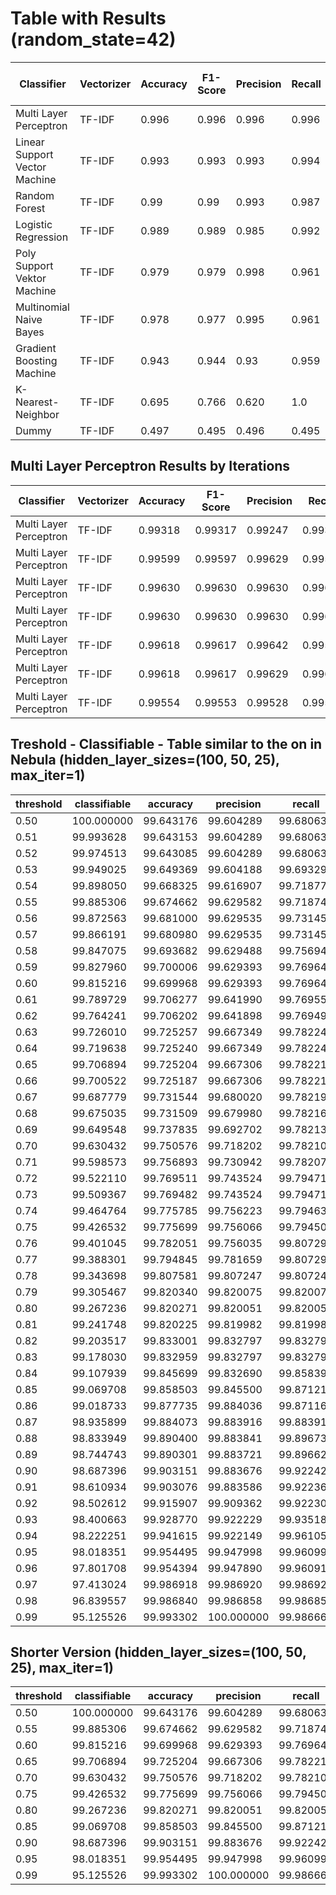 # Table with Results (random_state=42)

| Classifier | Vectorizer | Accuracy | F1-Score | Precision | Recall | Processing Time (in min) |
|------------|------------|----------|----------|-----------|--------|-----------------|
| Multi Layer Perceptron | TF-IDF | 0.996 | 0.996 | 0.996 | 0.996 | 12m 37.5s | 
| Linear Support Vector Machine | TF-IDF | 0.993 | 0.993 | 0.993 | 0.994 | 17.86 |
| Random Forest | TF-IDF | 0.99 | 0.99 | 0.993 | 0.987 | 2.57 |
| Logistic Regression | TF-IDF | 0.989 | 0.989 | 0.985 | 0.992 | 0.02 |
| Poly Support Vektor Machine | TF-IDF | 0.979 | 0.979 | 0.998 | 0.961 | 128.6 |
| Multinomial Naive Bayes | TF-IDF | 0.978 | 0.977 | 0.995 | 0.961 | 0.01 |
| Gradient Boosting Machine | TF-IDF | 0.943 | 0.944 | 0.93 | 0.959 | 3.45 |
| K-Nearest-Neighbor | TF-IDF | 0.695 | 0.766 | 0.620 | 1.0 | 0.68 |
| Dummy | TF-IDF | 0.497 | 0.495 | 0.496 | 0.495 | 0.01 |


## Multi Layer Perceptron Results by Iterations

| Classifier | Vectorizer | Accuracy | F1-Score | Precision | Recall | Iterations | Processing Time |
|------------|------------|----------|----------|-----------|--------|------------|-----------------|
| Multi Layer Perceptron | TF-IDF | 0.99318 | 0.99317 | 0.99247 | 0.99387 | 1 | 3m 8.0s |
| Multi Layer Perceptron | TF-IDF | 0.99599 | 0.99597 | 0.99629 | 0.99566 | 3 | 8m 42.4s |
| Multi Layer Perceptron | TF-IDF | 0.99630 | 0.99630 | 0.99630 | 0.99630 | 4 | 12m 37.5s | 
| Multi Layer Perceptron | TF-IDF | 0.99630 | 0.99630 | 0.99630 | 0.99630 | 5 | 21m 55.7s |
| Multi Layer Perceptron | TF-IDF | 0.99618 | 0.99617 | 0.99642 | 0.99591 | 6 | 16m 17.0s |
| Multi Layer Perceptron | TF-IDF | 0.99618 | 0.99617 | 0.99629 | 0.99604 | 7 | 52m 15.2s | 
| Multi Layer Perceptron | TF-IDF | 0.99554 | 0.99553 | 0.99528 | 0.99578 | 15 | 248m 31.2s |


## Treshold - Classifiable - Table similar to the on in Nebula (hidden_layer_sizes=(100, 50, 25), max_iter=1)

|   threshold   |   classifiable   |   accuracy   |   precision   |   recall   |   f1   |
|---------------|------------------|--------------|---------------|------------|--------|
|     0.50      |     100.000000   |   99.643176  |   99.604289   |  99.680634 | 99.642447 |
|     0.51      |      99.993628   |   99.643153  |   99.604289   |  99.680634 | 99.642447 |
|     0.52      |      99.974513   |   99.643085  |   99.604289   |  99.680634 | 99.642447 |
|     0.53      |      99.949025   |   99.649369  |   99.604188   |  99.693291 | 99.648719 |
|     0.54      |      99.898050   |   99.668325  |   99.616907   |  99.718778 | 99.667817 |
|     0.55      |      99.885306   |   99.674662  |   99.629582   |  99.718742 | 99.674142 |
|     0.56      |      99.872563   |   99.681000  |   99.629535   |  99.731458 | 99.680470 |
|     0.57      |      99.866191   |   99.680980  |   99.629535   |  99.731458 | 99.680470 |
|     0.58      |      99.847075   |   99.693682  |   99.629488   |  99.756940 | 99.693173 |
|     0.59      |      99.827960   |   99.700006  |   99.629393   |  99.769644 | 99.699469 |
|     0.60      |      99.815216   |   99.699968  |   99.629393   |  99.769644 | 99.699469 |
|     0.61      |      99.789729   |   99.706277  |   99.641990   |  99.769556 | 99.705732 |
|     0.62      |      99.764241   |   99.706202  |   99.641898   |  99.769497 | 99.705657 |
|     0.63      |      99.726010   |   99.725257  |   99.667349   |  99.782247 | 99.724765 |
|     0.64      |      99.719638   |   99.725240  |   99.667349   |  99.782247 | 99.724765 |
|     0.65      |      99.706894   |   99.725204  |   99.667306   |  99.782219 | 99.724730 |
|     0.66      |      99.700522   |   99.725187  |   99.667306   |  99.782219 | 99.724730 |
|     0.67      |      99.687779   |   99.731544  |   99.680020   |  99.782191 | 99.731080 |
|     0.68      |      99.675035   |   99.731509  |   99.679980   |  99.782163 | 99.731045 |
|     0.69      |      99.649548   |   99.737835  |   99.692702   |  99.782135 | 99.737398 |
|     0.70      |      99.630432   |   99.750576  |   99.718202   |  99.782107 | 99.750144 |
|     0.71      |      99.598573   |   99.756893  |   99.730942   |  99.782079 | 99.756504 |
|     0.72      |      99.522110   |   99.769511  |   99.743524   |  99.794714 | 99.769112 |
|     0.73      |      99.509367   |   99.769482  |   99.743524   |  99.794714 | 99.769112 |
|     0.74      |      99.464764   |   99.775785  |   99.756223   |  99.794635 | 99.775425 |
|     0.75      |      99.426532   |   99.775699  |   99.756066   |  99.794503 | 99.775281 |
|     0.76      |      99.401045   |   99.782051  |   99.756035   |  99.807297 | 99.781659 |
|     0.77      |      99.388301   |   99.794845  |   99.781659   |  99.807297 | 99.794477 |
|     0.78      |      99.343698   |   99.807581  |   99.807247   |  99.807247 | 99.807247 |
|     0.79      |      99.305467   |   99.820340  |   99.820075   |  99.820075 | 99.820075 |
|     0.80      |      99.267236   |   99.820271  |   99.820051   |  99.820051 | 99.820051 |
|     0.81      |      99.241748   |   99.820225  |   99.819982   |  99.819982 | 99.819982 |
|     0.82      |      99.203517   |   99.833001  |   99.832797   |  99.832797 | 99.832797 |
|     0.83      |      99.178030   |   99.832959  |   99.832797   |  99.832797 | 99.832797 |
|     0.84      |      99.107939   |   99.845699  |   99.832690   |  99.858393 | 99.845540 |
|     0.85      |      99.069708   |   99.858503  |   99.845500   |  99.871217 | 99.858357 |
|     0.86      |      99.018733   |   99.877735  |   99.884036   |  99.871167 | 99.877601 |
|     0.87      |      98.935899   |   99.884073  |   99.883916   |  99.883916 | 99.883916 |
|     0.88      |      98.833949   |   99.890400  |   99.883841   |  99.896734 | 99.890287 |
|     0.89      |      98.744743   |   99.890301  |   99.883721   |  99.896627 | 99.890174 |
|     0.90      |      98.687396   |   99.903151  |   99.883676   |  99.922420 | 99.903044 |
|     0.91      |      98.610934   |   99.903076  |   99.883586   |  99.922360 | 99.902969 |
|     0.92      |      98.502612   |   99.915907  |   99.909362   |  99.922300 | 99.915830 |
|     0.93      |      98.400663   |   99.928770  |   99.922229   |  99.935183 | 99.928706 |
|     0.94      |       98.222251  |   99.941615  |   99.922149   |  99.961059 | 99.941600 |
|     0.95      |       98.018351  |   99.954495  |   99.947998   |  99.960993 | 99.954495 |
|     0.96      |       97.801708  |   99.954394  |   99.947890   |  99.960912 | 99.954400 |
|     0.97      |       97.413024  |   99.986918  |   99.986920   |  99.986920 | 99.986920 |
|     0.98      |       96.839557  |   99.986840  |   99.986858   |  99.986858 | 99.986858 |
|     0.99      |       95.125526  |   99.993302  |  100.000000   |  99.986667 | 99.993333 |


## Shorter Version (hidden_layer_sizes=(100, 50, 25), max_iter=1)

|   threshold   |   classifiable   |   accuracy   |   precision   |   recall   |   f1   |
|---------------|------------------|--------------|---------------|------------|--------|
|     0.50      |     100.000000   |   99.643176  |   99.604289   |  99.680634 | 99.642447 |
|     0.55      |      99.885306   |   99.674662  |   99.629582   |  99.718742 | 99.674142 |
|     0.60      |      99.815216   |   99.699968  |   99.629393   |  99.769644 | 99.699469 |
|     0.65      |      99.706894   |   99.725204  |   99.667306   |  99.782219 | 99.724730 |
|     0.70      |      99.630432   |   99.750576  |   99.718202   |  99.782107 | 99.750144 |
|     0.75      |      99.426532   |   99.775699  |   99.756066   |  99.794503 | 99.775281 |
|     0.80      |      99.267236   |   99.820271  |   99.820051   |  99.820051 | 99.820051 |
|     0.85      |      99.069708   |   99.858503  |   99.845500   |  99.871217 | 99.858357 |
|     0.90      |      98.687396   |   99.903151  |   99.883676   |  99.922420 | 99.903044 |
|     0.95      |      98.018351   |   99.954495  |   99.947998   |  99.960993 | 99.954495 |
|     0.99      |      95.125526   |   99.993302  |  100.000000   |  99.986667 | 99.993333 |



